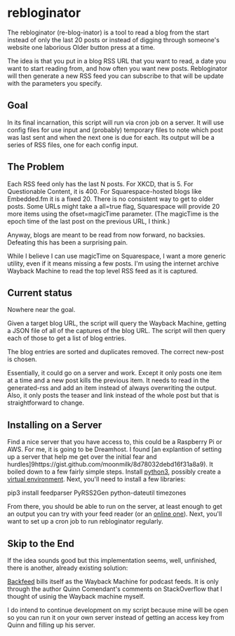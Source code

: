 # rebloginator
The rebloginator (re-blog-inator) is a tool to read a blog from the start instead of only the last 20 posts or instead of digging through someone's website one laborious Older button press at a time.

The idea is that you put in a blog RSS URL that you want to read, a date you want to start reading from, and how often you want new posts. Rebloginator will then generate a new RSS feed you can subscribe to that will be update with the parameters you specify.

## Goal ##
In its final incarnation, this script will run via cron job on a server. It will use config files for use input and (probably) temporary files to note which post was last sent and when the next one is due for each. Its output will be a series of RSS files, one for each config input. 

## The Problem ##
Each RSS feed only has the last N posts. For XKCD, that is 5. For Questionable Content, it is 400. For Squarespace-hosted blogs like Embedded.fm it is a fixed 20. There is no consistent way to get to older posts. Some URLs might take a all=true flag, Squarespace will provide 20 more items using the ofset=magicTime parameter. (The magicTime is the epoch time of the last post on the previous URL, I think.)

Anyway, blogs are meant to be read from now forward, no backsies. Defeating this has been a surprising pain.

While I believe I can use magicTime on Squarespace, I want a more generic utility, even if it means missing a few posts. I'm using the internet archive Wayback Machine to read the top level RSS feed as it is captured.

## Current status ##
Nowhere near the goal.

Given a target blog URL, the script will query the Wayback Machine, getting a JSON file of all of the captures of the blog URL. The script will then query each of those to get a list of blog entries. 

The blog entries are sorted and duplicates removed. The correct new-post is chosen.

Essentially, it could go on a server and work. Except it only posts one item at a time and a new post kills the previous item. It needs to read in the generated-rss and add an item instead of always overwriting the output. Also, it only posts the teaser and link instead of the whole post but that is straightforward to change.

## Installing on a Server ##

Find a nice server that you have access to, this could be a Raspberry Pi or AWS. For me, it is going to be Dreamhost. I found [an explantion of setting up a server that help me get over the initial fear and hurdles]9https://gist.github.com/moonmilk/8d78032debd16f31a8a9). It boiled down to a few fairly simple steps. Install [python3](https://help.dreamhost.com/hc/en-us/articles/115000702772-Installing-a-custom-version-of-Python-3), possibly create a [virtual environment](https://help.dreamhost.com/hc/en-us/articles/115000695551-Installing-and-using-virtualenv-using-Python-3). Next, you'll need to install a few libraries:

pip3 install feedparser PyRSS2Gen python-dateutil timezones

From there, you should be able to run on the server, at least enough to get an output you can try with your feed reader (or an [online one](http://www.feedbucket.com/)). Next, you'll want to set up a cron job to run rebloginator regularly.

## Skip to the End ##
If the idea sounds good but this implementation seems, well, unfinished, there is another, already existing solution:

[Backfeed](http://backfeed.strangecode.com/) bills itself as the Wayback Machine for podcast feeds. It is only through the author Quinn Comendant's comments on StackOverflow that I thought of usinig the Wayback machine myself.

I do intend to continue development on my script because mine will be open so you can run it on your own server instead of getting an access key from Quinn and filling up his server.